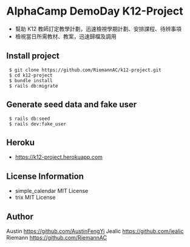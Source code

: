 # AlphaCamp DemoDay K12-Project

- 幫助 K12 教師訂定教學計劃，迅速檢視學期計劃、安排課程、待辨事項
- 檢視當日所需教材、教案，迅速歸檔及調用

## Install project
```
 $ git clone https://github.com/RiemannAC/k12-project.git
 $ cd k12-project
 $ bundle install
 $ rails db:migrate
```

## Generate seed data and fake user
```
 $ rails db:seed
 $ rails dev:fake_user
```

## Heroku
- https://k12-project.herokuapp.com

## License Information
- simple_calendar MIT License
- trix            MIT License

## Author
Austin  https://github.com/AustinFengYi
Jealic  https://github.com/jealic
Riemann https://github.com/RiemannAC
